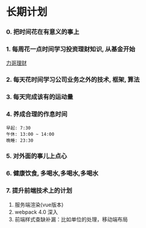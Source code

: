 # 长期计划

### 0. 把时间花在有意义的事上

### 1. 每周花一点时间学习投资理财知识, 从基金开始

[力哥理财](https://www.bilibili.com/medialist/play/watchlater/p1)

### 2. 每天花时间学习公司业务之外的技术, 框架, 算法

### 3. 每天完成该有的运动量

### 4. 养成合理的作息时间

```
早起: 7:30
午休: 13:00 ~ 14:00
晚睡: 23:30
```

### 5. 对外面的事儿上点心

### 6. 健康饮食, 多喝水,多喝水,多喝水

### 7. 提升前端技术上的计划

1. 服务端渲染(vue版本)
2. webpack 4.0 深入
3. 前端样式查缺补漏：比如单位的处理，移动端布局
